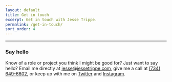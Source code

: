 ```yaml
---
layout: default
title: Get in touch
excerpt: Get in touch with Jesse Trippe.
permalink: /get-in-touch/
sort_order: 4
---
```


<hr>

<div class="segment">
	<h3 class="font-sm push-bottom@md">Say hello</h3>
	<p>Know of a role or project you think I might be good for? Just want to say hello? Email me directly at <a class="" href="mailto:jesse@jessetrippe.com">jesse@jessetrippe.com</a>, give me a call at <a class="" href="tel:7346496602">(734) 649-6602</a>, or keep up with me on <a class="" href="http://twitter.com/jessetrippe">Twitter</a> and <a class="" href="http://instagram.com/jesse_trippe">Instagram</a>.</p>
</div>